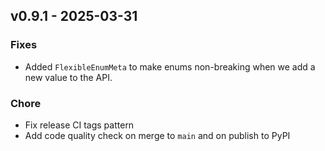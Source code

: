 ## v0.9.1 - 2025-03-31
### Fixes
* Added `FlexibleEnumMeta` to make enums non-breaking when we add a new value to the API.
### Chore
* Fix release CI tags pattern
* Add code quality check on merge to `main` and on publish to PyPI

